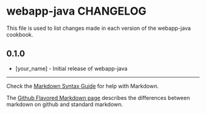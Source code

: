 # webapp-java CHANGELOG

This file is used to list changes made in each version of the webapp-java cookbook.

## 0.1.0
- [your_name] - Initial release of webapp-java

- - -
Check the [Markdown Syntax Guide](http://daringfireball.net/projects/markdown/syntax) for help with Markdown.

The [Github Flavored Markdown page](http://github.github.com/github-flavored-markdown/) describes the differences between markdown on github and standard markdown.
